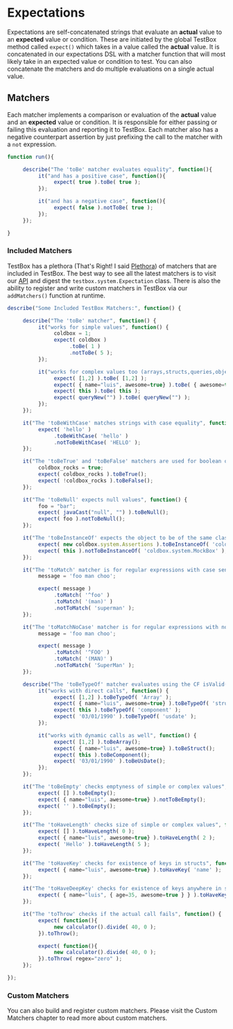 # Expectations

Expectations are self-concatenated strings that evaluate an **actual** value to an **expected** value or condition. These are initiated by the global TestBox method called `expect()` which takes in a value called the **actual** value. It is concatenated in our expectations DSL with a matcher function that will most likely take in an expected value or condition to test. You can also concatenate the matchers and do multiple evaluations on a single actual value.

## Matchers

Each matcher implements a comparison or evaluation of the **actual** value and an **expected** value or condition. It is responsible for either passing or failing this evaluation and reporting it to TestBox. Each matcher also has a negative counterpart assertion by just prefixing the call to the matcher with a `not` expression.

```javascript
function run(){

     describe("The 'toBe' matcher evaluates equality", function(){
          it("and has a positive case", function(){
               expect( true ).toBe( true );
          });

          it("and has a negative case", function(){
               expect( false ).notToBe( true );
          });
     });

}
```

### Included Matchers

TestBox has a plethora (That's Right! I said [Plethora](http://www.merriam-webster.com/dictionary/plethora)) of matchers that are included in TestBox. The best way to see all the latest matchers is to visit our [API](http://apidocs.ortussolutions.com/testbox/current) and digest the `testbox.system.Expectation` class. There is also the ability to register and write custom matchers in TestBox via our `addMatchers()` function at runtime.


```javascript
describe("Some Included TestBox Matchers:", function() {

     describe("The 'toBe' matcher", function() {
          it("works for simple values", function() {
               coldbox = 1;
               expect( coldbox )
                    .toBe( 1 )
                    .notToBe( 5 );
          });

          it("works for complex values too (arrays,structs,queries,objects)", function() {
               expect( [1,2] ).toBe( [1,2] );
               expect( { name="luis", awesome=true} ).toBe( { awesome=true, name="luis" } );
               expect( this ).toBe( this );
               expect( queryNew("") ).toBe( queryNew("") );
          });
     });

     it("The 'toBeWithCase' matches strings with case equality", function() {
          expect( 'hello' )
               .toBeWithCase( 'hello' )
               .notToBeWithCase( 'HELLO' );
     });

     it("The 'toBeTrue' and 'toBeFalse' matchers are used for boolean operations", function() {
          coldbox_rocks = true;
          expect( coldbox_rocks ).toBeTrue();
          expect( !coldbox_rocks ).toBeFalse();
     });

     it("The 'toBeNull' expects null values", function() {
          foo = "bar";
          expect( javaCast("null", "") ).toBeNull();
          expect( foo ).notToBeNull();
     });

     it("The 'toBeInstanceOf' expects the object to be of the same class or inheritance or implementation", function() {
          expect( new coldbox.system.Assertions ).toBeInstanceOf( 'coldbox.system.Assertions' );
          expect( this ).notToBeInstanceOf( 'coldbox.system.MockBox' );
     });

     it("The 'toMatch' matcher is for regular expressions with case sensitivity", function() {
          message = 'foo man choo';

          expect( message )
               .toMatch( '^foo' )
               .toMatch( '(man)' )
               .notToMatch( 'superman' );
     });

     it("The 'toMatchNoCase' matcher is for regular expressions with no case sensitivity", function() {
          message = 'foo man choo';

          expect( message )
               .toMatch( '^FOO' )
               .toMatch( '(MAN)' )
               .notToMatch( 'SuperMan' );
     });

     describe("The 'toBeTypeOf' matcher evaluates using the CF isValid() function", function() {
          it("works with direct calls", function() {
               expect( [1,2] ).toBeTypeOf( 'Array' );
               expect( { name="luis", awesome=true} ).toBeTypeOf( 'struct' );
               expect( this ).toBeTypeOf( 'component' );
               expect( '03/01/1990' ).toBeTypeOf( 'usdate' );
          });

          it("works with dynamic calls as well", function() {
               expect( [1,2] ).toBeArray();
               expect( { name="luis", awesome=true} ).toBeStruct();
               expect( this ).toBeComponent();
               expect( '03/01/1990' ).toBeUsDate();
          });
     });

     it("The 'toBeEmpty' checks emptyness of simple or complex values", function() {
          expect( [] ).toBeEmpty();
          expect( { name="luis", awesome=true} ).notToBeEmpty();
          expect( '' ).toBeEmpty();
     });

     it("The 'toHaveLength' checks size of simple or complex values", function() {
          expect( [] ).toHaveLength( 0 );
          expect( { name="luis", awesome=true} ).toHaveLength( 2 );
          expect( 'Hello' ).toHaveLength( 5 );
     });

     it("The 'toHaveKey' checks for existence of keys in structs", function() {
          expect( { name="luis", awesome=true} ).toHaveKey( 'name' );
     });

     it("The 'toHaveDeepKey' checks for existence of keys anywhere in structs", function() {
          expect( { name="luis", { age=35, awesome=true } } ).toHaveKey( 'age' );
     });

     it("The 'toThrow' checks if the actual call fails", function() {
          expect( function(){
               new calculator().divide( 40, 0 );
          }).toThrow();

          expect( function(){
               new calculator().divide( 40, 0 );
          }).toThrow( regex="zero" );
     });

});
```

### Custom Matchers

You can also build and register custom matchers. Please visit the Custom Matchers chapter to read more about custom matchers.

